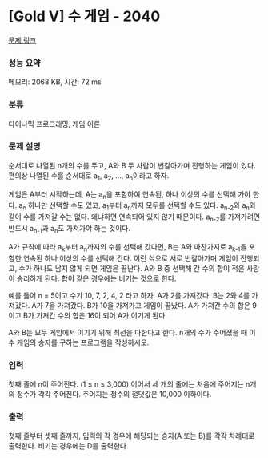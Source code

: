 # [Gold V] 수 게임 - 2040 

[문제 링크](https://www.acmicpc.net/problem/2040) 

### 성능 요약

메모리: 2068 KB, 시간: 72 ms

### 분류

다이나믹 프로그래밍, 게임 이론

### 문제 설명

<p>순서대로 나열된 n개의 수를 두고, A와 B 두 사람이 번갈아가며 진행하는 게임이 있다. 편의상 나열된 수를 순서대로 a<sub>1</sub>, a<sub>2</sub>, ..., a<sub>n</sub>이라고 하자.</p>

<p>게임은 A부터 시작하는데, A는 a<sub>n</sub>을 포함하여 연속된, 하나 이상의 수를 선택해 가야 한다. a<sub>n</sub> 하나만 선택할 수도 있고, a<sub>1</sub>부터 a<sub>n</sub>까지 모두를 선택할 수도 있다. a<sub>n-2</sub>와 a<sub>n</sub>와 같이 수를 가져갈 수는 없다. 왜냐하면 연속되어 있지 않기 때문이다. a<sub>n-2</sub>를 가져가려면 반드시 a<sub>n-1</sub>과 a<sub>n</sub>도 가져가야 하는 것이다.</p>

<p>A가 규칙에 따라 a<sub>k</sub>부터 a<sub>n</sub>까지의 수를 선택해 갔다면, B는 A와 마찬가지로 a<sub>k-1</sub>을 포함한 연속된 하나 이상의 수를 선택해 간다. 이런 식으로 서로 번갈아가며 게임이 진행되고, 수가 하나도 남지 않게 되면 게임은 끝난다. A와 B 중 선택해 간 수의 합이 적은 사람이 승리하게 된다. 합이 같은 경우에는 비기는 것으로 한다.</p>

<p>예를 들어 n = 5이고 수가 10, 7, 2, 4, 2 라고 하자. A가 2를 가져갔다. B는 2와 4를 가져갔다. A가 7을 가져갔다. B가 10을 가져가고 게임이 끝났다. A가 가져간 수의 합은 9이고 B가 가져간 수의 합은 16이 되어 A가 이기게 된다.</p>

<p>A와 B는 모두 게임에서 이기기 위해 최선을 다한다고 한다. n개의 수가 주어졌을 때 이 수 게임의 승자를 구하는 프로그램을 작성하시오.</p>

### 입력 

 <p>첫째 줄에 n이 주어진다. (1 ≤ n ≤ 3,000) 이어서 세 개의 줄에는 처음에 주어지는 n개의 정수가 각각 주어진다. 주어지는 정수의 절댓값은 10,000 이하이다.</p>

### 출력 

 <p>첫째 줄부터 셋째 줄까지, 입력의 각 경우에 해당되는 승자(A 또는 B)를 각각 차례대로 출력한다. 비기는 경우에는 D를 출력한다.</p>

